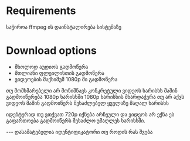 # Requirements
საჭიროა ffmpeg ის დაინსტალირება სისტემაზე

# Download options

* მხოლოდ აუდიოს გადმოწერა
* მთლიანი ფლეილისთის გადმოწერა
* ვიდეოების მაქსიმუმ 1080p ში გადმოწერა


თუ მომხმარებელი არ მონიშნავს კონკრეტული ვიდეოს ხარისხს მაშინ გადმოიწერება 1080p ხარისხში
1080p ხარისხის მხარდაჭერა თუ არ აქვს ვიდეოს მაშინ გადმოიწერს შესაძლებელ ყველაზე მაღალ ხარისხს

იდენტურად თუ ვთქვათ 720p იქნება არჩეული და ვიდეოს არ ექნა ეს გაფართოება გადმოიწერს შესაძლო უმაღლეს ხარისხში.

--- დასამატებელია იდენტიფიკატორი თუ როდის რას შვება

